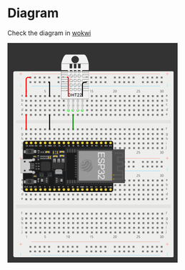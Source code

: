 # Diagram

Check the diagram in [wokwi](https://wokwi.com/projects/389775445823306753)

![Alt text](../images/dht22.png)
